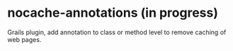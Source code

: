 ﻿# nocache-annotations (in progress)

Grails plugin, add annotation to class or method level to remove caching of web pages.

